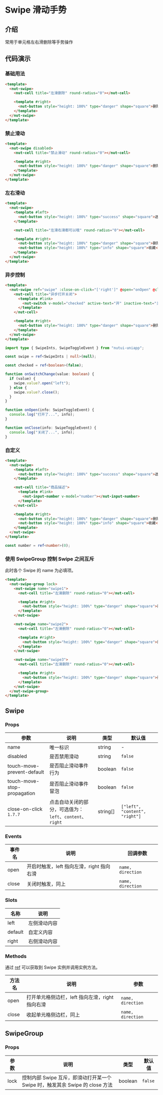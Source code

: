 # Swipe 滑动手势

## 介绍

常用于单元格左右滑删除等手势操作

## 代码演示

### 基础用法

```html
<template>
  <nut-swipe>
    <nut-cell title="左滑删除" round-radius="0"></nut-cell>

    <template #right>
      <nut-button style="height: 100%" type="danger" shape="square">删除</nut-button>
    </template>
  </nut-swipe>
</template>
```

### 禁止滑动

```html
<template>
  <nut-swipe disabled>
    <nut-cell title="禁止滑动" round-radius="0"></nut-cell>

    <template #right>
      <nut-button style="height: 100%" type="danger" shape="square">删除</nut-button>
    </template>
  </nut-swipe>
</template>
```

### 左右滑动

```html
<template>
  <nut-swipe>
    <template #left>
      <nut-button style="height: 100%" type="success" shape="square">选择</nut-button>
    </template>

    <nut-cell title="左滑右滑都可以哦" round-radius="0"></nut-cell>

    <template #right>
      <nut-button style="height: 100%" type="danger" shape="square">删除</nut-button>
      <nut-button style="height: 100%" type="info" shape="square">收藏</nut-button>
    </template>
  </nut-swipe>
</template>
```

### 异步控制

```html
<template>
  <nut-swipe ref="swipe" :close-on-click="['right']" @open="onOpen" @close="onClose">
    <nut-cell title="异步打开关闭">
      <template #link>
        <nut-switch v-model="checked" active-text="开" inactive-text="关" @change="onSwitchChange"></nut-switch>
      </template>
    </nut-cell>

    <template #right>
      <nut-button style="height: 100%" type="danger" shape="square">删除</nut-button>
    </template>
  </nut-swipe>
</template>
```

```typescript
import type { SwipeInts, SwipeToggleEvent } from "nutui-uniapp";

const swipe = ref<SwipeInts | null>(null);

const checked = ref<boolean>(false);

function onSwitchChange(value: boolean) {
  if (value) {
    swipe.value?.open("left");
  } else {
    swipe.value?.close();
  }
}

function onOpen(info: SwipeToggleEvent) {
  console.log("打开了...", info);
}

function onClose(info: SwipeToggleEvent) {
  console.log("关闭了...", info);
}
```

### 自定义

```html
<template>
  <nut-swipe>
    <template #left>
      <nut-button style="height: 100%" type="success" shape="square">选择</nut-button>
    </template>

    <nut-cell title="商品描述">
      <template #link>
        <nut-input-number v-model="number"></nut-input-number>
      </template>
    </nut-cell>

    <template #right>
      <nut-button style="height: 100%" type="danger" shape="square">删除</nut-button>
      <nut-button style="height: 100%" type="info" shape="square">收藏</nut-button>
    </template>
  </nut-swipe>
</template>
```

```typescript
const number = ref<number>(0);
```

### 使用 SwipeGroup 控制 Swipe 之间互斥

此时各个 Swipe 的 name 为必填项。

```html
<template>
  <nut-swipe-group lock>
    <nut-swipe name="swipe1">
      <nut-cell title="左滑删除" round-radius="0"></nut-cell>

      <template #right>
        <nut-button style="height: 100%" type="danger" shape="square">删除</nut-button>
      </template>
    </nut-swipe>

    <nut-swipe name="swipe2">
      <nut-cell title="左滑删除" round-radius="0"></nut-cell>

      <template #right>
        <nut-button style="height: 100%" type="danger" shape="square">删除</nut-button>
      </template>
    </nut-swipe>

    <nut-swipe name="swipe3">
      <nut-cell title="左滑删除" round-radius="0"></nut-cell>

      <template #right>
        <nut-button style="height: 100%" type="danger" shape="square">删除</nut-button>
      </template>
    </nut-swipe>
  </nut-swipe-group>
</template>
```

## Swipe

### Props

| 参数                        | 说明                                                     | 类型     | 默认值                         |
| --------------------------- | -------------------------------------------------------- | -------- | ------------------------------ |
| name                        | 唯一标识                                                 | string   | -                              |
| disabled                    | 是否禁用滑动                                             | string   | `false`                        |
| touch-move-prevent-default  | 是否阻止滑动事件行为                                     | boolean  | `false`                        |
| touch-move-stop-propagation | 是否阻止滑动事件冒泡                                     | boolean  | `false`                        |
| close-on-click `1.7.7`      | 点击自动关闭的部分，可选值为：`left`、`content`、`right` | string[] | `["left", "content", "right"]` |

### Events

| 事件名 | 说明                                      | 回调参数          |
| ------ | ----------------------------------------- | ----------------- |
| open   | 开启时触发，left 指向左滑，right 指向右滑 | `name, direction` |
| close  | 关闭时触发，同上                          | `name, direction` |

### Slots

| 名称    | 说明         |
| ------- | ------------ |
| left    | 左侧滑动内容 |
| default | 自定义内容   |
| right   | 右侧滑动内容 |

### Methods

通过 [ref](https://vuejs.org/guide/essentials/template-refs.html) 可以获取到 Swipe 实例并调用实例方法。

| 方法名 | 说明                                            | 参数              |
| ------ | ----------------------------------------------- | ----------------- |
| open   | 打开单元格侧边栏，left 指向左滑，right 指向右滑 | `name, direction` |
| close  | 收起单元格侧边栏，同上                          | `name, direction` |

## SwipeGroup

### Props

| 参数 | 说明                                                                         | 类型    | 默认值  |
| ---- | ---------------------------------------------------------------------------- | ------- | ------- |
| lock | 控制内部 Swipe 互斥，即滑动打开某一个 Swipe 时，触发其余 Swipe 的 close 方法 | boolean | `false` |
